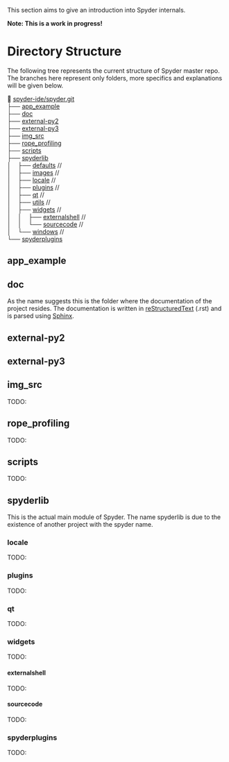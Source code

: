 This section aims to give an introduction into Spyder internals.

**Note: This is a work in progress!**

# Directory Structure

The following tree represents the current structure of Spyder master repo. The branches here represent only folders, more specifics and explanations will be given below.


:open_file_folder: [spyder-ide/spyder.git](https://github.com/spyder-ide/spyder) <br>
├── [app_example](#app_example)           <br>
├── [doc](#doc)                              <br>
├── [external-py2](#external-py2)                           <br>
├── [external-py3](external-py3)                        <br>
├── [img_src](#img_src)                                   <br>
├── [rope_profiling](#rope_profiling)                             <br>
├── [scripts](#scripts)                                      <br>
├── [spyderlib](#spyderlib)                                       <br>
│&nbsp;&nbsp;&nbsp;&nbsp;├── [defaults](#defaults)             // <br>
│&nbsp;&nbsp;&nbsp;&nbsp;├── [images](#images)               // <br>
│&nbsp;&nbsp;&nbsp;&nbsp;├── [locale](#locale)               // <br>
│&nbsp;&nbsp;&nbsp;&nbsp;├── [plugins](#plugins)              // <br>
│&nbsp;&nbsp;&nbsp;&nbsp;├── [qt](#qt)                   // <br>
│&nbsp;&nbsp;&nbsp;&nbsp;├── [utils](#utils)                // <br>
│&nbsp;&nbsp;&nbsp;&nbsp;├── [widgets](#widgets)              // <br>
│&nbsp;&nbsp;&nbsp;&nbsp;│&nbsp;&nbsp;&nbsp;&nbsp;├── [externalshell](#externalshell) // <br>
│&nbsp;&nbsp;&nbsp;&nbsp;│&nbsp;&nbsp;&nbsp;&nbsp;└── [sourcecode](#sourcecode)     // <br>
│&nbsp;&nbsp;&nbsp;&nbsp;└── [windows](#windows)              // <br>
└── [spyderplugins](#spyderplugins)<br>

## app_example

## doc
As the name suggests this is the folder where the documentation of the project resides. 
The documentation is written in [reStructuredText](http://docutils.sourceforge.net/rst.html) (.rst) and is parsed using [Sphinx]().

## external-py2

## external-py3

## img_src
TODO:

## rope_profiling
TODO:

## scripts
TODO:

## spyderlib
This is the actual main module of Spyder. 
The name spyderlib is due to the existence of another project with the spyder name.


### locale 
TODO: 

### plugins
TODO:

### qt
TODO:

### widgets
TODO:

#### externalshell
TODO:

#### sourcecode
TODO:

### spyderplugins
TODO:


